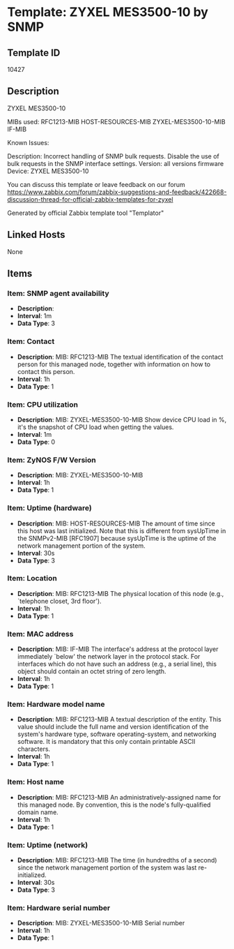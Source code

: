 # Template: ZYXEL MES3500-10 by SNMP

## Template ID
10427

## Description
ZYXEL MES3500-10

MIBs used:
RFC1213-MIB
HOST-RESOURCES-MIB
ZYXEL-MES3500-10-MIB
IF-MIB

Known Issues:

  Description: Incorrect handling of SNMP bulk requests. Disable the use of bulk requests in the SNMP interface settings.
  Version: all versions firmware
  Device: ZYXEL MES3500-10

You can discuss this template or leave feedback on our forum https://www.zabbix.com/forum/zabbix-suggestions-and-feedback/422668-discussion-thread-for-official-zabbix-templates-for-zyxel

Generated by official Zabbix template tool "Templator"

## Linked Hosts
None

## Items

### Item: SNMP agent availability
- **Description**: 
- **Interval**: 1m
- **Data Type**: 3

### Item: Contact
- **Description**: MIB: RFC1213-MIB
The textual identification of the contact person
for this managed node, together with information
on how to contact this person.
- **Interval**: 1h
- **Data Type**: 1

### Item: CPU utilization
- **Description**: MIB: ZYXEL-MES3500-10-MIB
Show device CPU load in %, it's the snapshot of CPU load when
getting the values.
- **Interval**: 1m
- **Data Type**: 0

### Item: ZyNOS F/W Version
- **Description**: MIB: ZYXEL-MES3500-10-MIB
- **Interval**: 1h
- **Data Type**: 1

### Item: Uptime (hardware)
- **Description**: MIB: HOST-RESOURCES-MIB
The amount of time since this host was last initialized.
Note that this is different from sysUpTime in the SNMPv2-MIB
[RFC1907] because sysUpTime is the uptime of the
network management portion of the system.
- **Interval**: 30s
- **Data Type**: 3

### Item: Location
- **Description**: MIB: RFC1213-MIB
The physical location of this node (e.g.,
`telephone closet, 3rd floor').
- **Interval**: 1h
- **Data Type**: 1

### Item: MAC address
- **Description**: MIB: IF-MIB
The interface's address at the protocol layer
immediately `below' the network layer in the
protocol stack.  For interfaces which do not have
such an address (e.g., a serial line), this object
should contain an octet string of zero length.
- **Interval**: 1h
- **Data Type**: 1

### Item: Hardware model name
- **Description**: MIB: RFC1213-MIB
A textual description of the entity.  This value
should include the full name and version
identification of the system's hardware type,
software operating-system, and networking
software.  It is mandatory that this only contain
printable ASCII characters.
- **Interval**: 1h
- **Data Type**: 1

### Item: Host name
- **Description**: MIB: RFC1213-MIB
An administratively-assigned name for this
managed node.  By convention, this is the node's
fully-qualified domain name.
- **Interval**: 1h
- **Data Type**: 1

### Item: Uptime (network)
- **Description**: MIB: RFC1213-MIB
The time (in hundredths of a second) since the
network management portion of the system was last
re-initialized.
- **Interval**: 30s
- **Data Type**: 3

### Item: Hardware serial number
- **Description**: MIB: ZYXEL-MES3500-10-MIB
Serial number
- **Interval**: 1h
- **Data Type**: 1

